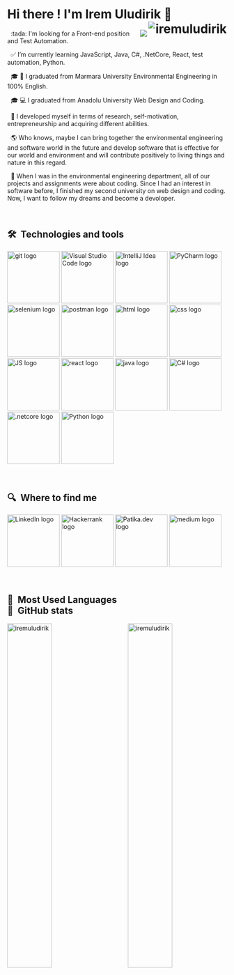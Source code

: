 # Hi there ! I'm Irem Uludirik :wave:  <img align="right" src="https://komarev.com/ghpvc/?username=iremuludirik&label=Profile%20views&color=8e15be&style=plastic" alt="iremuludirik" /> 
<div>
<img align="right" src="https://c.tenor.com/y2JXkY1pXkwAAAAM/cat-computer.gif"></img>

<div><p align="left">
&nbsp;
:tada: I'm looking for a Front-end position and Test Automation. 

&nbsp;
:white_check_mark: I’m currently learning JavaScript, Java, C#, .NetCore, React, test automation, Python.

&nbsp;
:mortar_board: :herb: I graduated from Marmara University Environmental Engineering in 100% English.

&nbsp;
:mortar_board: :computer: I graduated from Anadolu University Web Design and Coding.

&nbsp;
:thought_balloon: I developed myself in terms of research, self-motivation, entrepreneurship and acquiring different abilities.

&nbsp;
:earth_americas: Who knows, maybe I can bring together the environmental engineering and software world in the future and develop software that is effective for our world and environment and will contribute positively to living things and nature in this regard.

&nbsp;
:balloon: When I was in the environmental engineering department, all of our projects and assignments were about coding. Since I had an interest in software before, I finished my second university on web design and coding. Now, I want to follow my dreams and become a devoloper.
  </p></div>
  </div>

&nbsp;

## 🛠  Technologies and tools

<a name="learning-now"></a>

[<img src="https://r.resimlink.com/eB3A5.png" alt="git logo" title="git" height="120" />][tech_tools_anchor]
[<img src="https://r.resimlink.com/wntfDaR.png" alt="Visual Studio Code logo" title="Visual Studio Code" height="120" />][tech_tools_anchor] 
[<img src="https://r.resimlink.com/hyV0Y.png" alt="IntelliJ Idea logo" title="IntelliJ Idea" height="120" />][tech_tools_anchor]
[<img src="https://r.resimlink.com/KMlYVvs.png" alt="PyCharm logo" title="Pycharm" height="120" />][tech_tools_anchor] 
[<img src="https://r.resimlink.com/U6qmzlw.png" alt="selenium logo" title="selenium" height="120" />][tech_tools_anchor]
[<img src="https://r.resimlink.com/ZUnP2GX9.png" alt="postman logo" title="postman" height="120" />][tech_tools_anchor]
[<img src="https://r.resimlink.com/My5Gn.png" alt="html logo" title="html" height="120" />][tech_tools_anchor] 
[<img src="https://r.resimlink.com/7LupfND6.png" alt="css logo" title="css" height="120" />][tech_tools_anchor] 
[<img src="https://r.resimlink.com/81KjTOmh.png" alt="JS logo" title="JS" height="120" />][tech_tools_anchor]
[<img src="https://r.resimlink.com/lqkfJG.png" alt="react logo" title="react" height="120" />][tech_tools_anchor] 
[<img src="https://r.resimlink.com/qcCZFjn.png" alt="java logo" title="java" height="120" />][tech_tools_anchor] 
[<img src="https://r.resimlink.com/MsxCw6.png" alt="C# logo" title="C#" height="120" />][tech_tools_anchor]
[<img src="https://r.resimlink.com/VC4Iir.png" alt=".netcore logo" title=".netcore" height="120" />][tech_tools_anchor] 
[<img src="https://r.resimlink.com/0S1omM.png" alt="Python logo" title="Python" height="120" />][tech_tools_anchor] 

<a name="learning-next"></a>

&nbsp;



## 🔍  Where to find me

[<img src="https://r.resimlink.com/b1TfD.png" alt="LinkedIn logo" title="LinkedIn" height="120" />](https://www.linkedin.com/in/iremuludirik/) 
[<img src="https://r.resimlink.com/dqI6l.png" alt="Hackerrank logo" title="Hackerrank" height="120"/>](https://www.hackerrank.com/iremuludirik?hr_r=1) 
[<img src="https://r.resimlink.com/jdip0YG.png" alt="Patika.dev logo" title="Patika.dev" height="120"/>](https://app.patika.dev/IremUludirik)
[<img src="https://r.resimlink.com/rP9kl.png" alt="medium logo" title="medium" height="120"/>](https://medium.com/@iremuludirik)


[tech_tools_anchor]: #
[learning_now_anchor]: #
[learning_next_anchor]: #


&nbsp;
## :eyes:  Most Used Languages  &nbsp;&nbsp;&nbsp;&nbsp;&nbsp;&nbsp;&nbsp;&nbsp;&nbsp;&nbsp;&nbsp;&nbsp;&nbsp;&nbsp;&nbsp;&nbsp;&nbsp;&nbsp;&nbsp;&nbsp;&nbsp;&nbsp;&nbsp;&nbsp;&nbsp;&nbsp;&nbsp;&nbsp;&nbsp;&nbsp;&nbsp;&nbsp;&nbsp;&nbsp;&nbsp;&nbsp;&nbsp; :star2:  GitHub stats

<div> <img align="left" src="https://github-readme-stats.vercel.app/api/top-langs?username=iremuludirik&show_icons=true&theme=dracula&locale=en&layout=compact" width="45%" alt="iremuludirik"/>
  <img align="right" src="https://github-readme-stats.vercel.app/api?username=iremuludirik&&theme=dracula&show_icons=true" alt="iremuludirik" width="45%"/>
</div>





